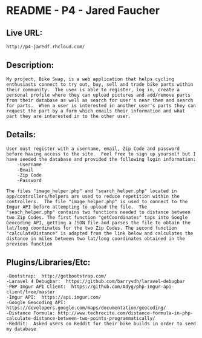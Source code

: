 # README - P4 - Jared Faucher

## Live URL:
	http://p4-jaredf.rhcloud.com/

## Description:
	My project, Bike Swap, is a web application that helps cycling enthusiasts connect to try out, buy, sell and trade bike parts within their community.  The user is able to register, log in, create a personal profile where they can upload pictures and add/remove parts from their database as well as search for user's near them and search for parts.  When a user is interested in another user's parts they can request the part by a form which emails their information and what part they are interested in to the other user.
	
## Details:

	User must register with a username, email, Zip Code and password before having access to the site.  Feel free to sign up yourself but I have seeded the database and provided the following login information:
		-Username
		-Email
		-Zip Code
		-Password

	The files "image_helper.php" and "search_helper.php" located in app/controllers/helpers are used to reduce repetition within the controllers.  The file "image_helper.php" is used to connect to the Imgur API before attempting to upload the file.  The "seach_helper.php" contains two functions needed to distance between two Zip Codes. The first function "getCoordinates" taps into Google Geocoding API, getting a JSON file and parses the file to obtain the lat/long coordinates for the two Zip Codes. The second function "calculateDistance" is adapted from the link below and calculates the distance in miles between two lat/long coordinates obtained in the previous function

## Plugins/Libraries/Etc:
	-Bootstrap:  http://getbootstrap.com/
	-Laravel 4 Debugbar:  https://github.com/barryvdh/laravel-debugbar
	-PHP Imgur API Client:  https://github.com/Adyg/php-imgur-api-client/tree/master
	-Imgur API:  https://api.imgur.com/
	-Google Geocoding API: https://developers.google.com/maps/documentation/geocoding/  
	-Distance Formula: http://www.techrecite.com/distance-formula-in-php-calculate-distance-between-two-points-programmatically/
	-Reddit:  Asked users on Reddit for their bike builds in order to seed my database
